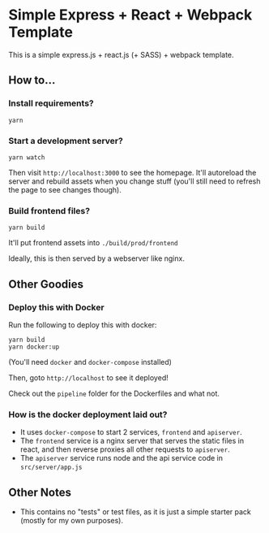 # Simple Express + React + Webpack Template

This is a simple express.js + react.js (+ SASS) + webpack template.

## How to...

### Install requirements?

```
yarn
```

### Start a development server?

```
yarn watch
```

Then visit `http://localhost:3000` to see the homepage. It'll autoreload the server and rebuild assets when you change stuff (you'll still need to refresh the page to see changes though).

### Build frontend files?

```
yarn build
```

It'll put frontend assets into `./build/prod/frontend`

Ideally, this is then served by a webserver like nginx.

## Other Goodies

### Deploy this with Docker
Run the following to deploy this with docker:

```
yarn build
yarn docker:up
```

(You'll need `docker` and `docker-compose` installed)

Then, goto `http://localhost` to see it deployed!

Check out the `pipeline` folder for the Dockerfiles and what not.

### How is the docker deployment laid out?

- It uses `docker-compose` to start 2 services, `frontend` and `apiserver`.
- The `frontend` service is a nginx server that serves the static files in react, and then reverse proxies all other requests to `apiserver`.
- The `apiserver` service runs node and the api service code in `src/server/app.js`

## Other Notes

- This contains no "tests" or test files, as it is just a simple starter pack (mostly for my own purposes).
